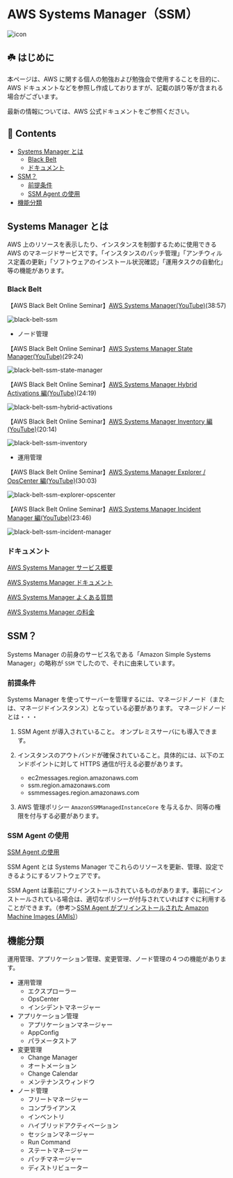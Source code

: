 # AWS Systems Manager（SSM）<!-- omit in toc -->

![icon](/images/icons/64/Arch_AWS-Systems-Manager_64.png)

## ☘️ はじめに<!-- omit in toc -->

本ページは、AWS に関する個人の勉強および勉強会で使用することを目的に、AWS ドキュメントなどを参照し作成しておりますが、記載の誤り等が含まれる場合がございます。

最新の情報については、AWS 公式ドキュメントをご参照ください。

## 👀 Contents<!-- omit in toc -->

<!-- Duration: 00:01:00 -->

- [Systems Manager とは](#systems-manager-とは)
  - [Black Belt](#black-belt)
  - [ドキュメント](#ドキュメント)
- [SSM？](#ssm)
  - [前提条件](#前提条件)
  - [SSM Agent の使用](#ssm-agent-の使用)
- [機能分類](#機能分類)

## Systems Manager とは

AWS 上のリソースを表示したり、インスタンスを制御するために使用できる AWS のマネージドサービスです。「インスタンスのパッチ管理」「アンチウィルス定義の更新」「ソフトウェアのインストール状況確認」「運用タスクの自動化」等の機能があります。

### Black Belt

【AWS Black Belt Online Seminar】[AWS Systems Manager(YouTube)](https://www.youtube.com/watch?v=g5ndLFklyb4)(38:57)

![black-belt-ssm](/images/ssm/black-belt-ssm-s.jpg)

- ノード管理

【AWS Black Belt Online Seminar】[AWS Systems Manager State Manager(YouTube)](https://www.youtube.com/watch?v=vSAbhWZFtKU)(29:24)

![black-belt-ssm-state-manager](/images/ssm/black-belt-ssm-state-manager-s.jpg)

【AWS Black Belt Online Seminar】[AWS Systems Manager Hybrid Activations 編(YouTube)](https://www.youtube.com/watch?v=LUdXlWW5F9I)(24:19)

![black-belt-ssm-hybrid-activations](/images/ssm/black-belt-ssm-hybrid-activations-s.jpg)

【AWS Black Belt Online Seminar】[AWS Systems Manager Inventory 編(YouTube)](https://www.youtube.com/watch?v=2_6YcNmNFcg)(20:14)

![black-belt-ssm-inventory](/images/ssm/black-belt-ssm-inventory-s.jpg)

- 運用管理

【AWS Black Belt Online Seminar】[AWS Systems Manager Explorer / OpsCenter 編(YouTube)](https://www.youtube.com/watch?v=XXG88mXS6_E)(30:03)

![black-belt-ssm-explorer-opscenter](/images/ssm/black-belt-ssm-explorer-opscenter-s.jpg)

【AWS Black Belt Online Seminar】[AWS Systems Manager Incident Manager 編(YouTube)](https://www.youtube.com/watch?v=03MiGRe9fkI)(23:46)

![black-belt-ssm-incident-manager](/images/ssm/black-belt-ssm-incident-manager-s.jpg)

### ドキュメント

[AWS Systems Manager サービス概要](https://aws.amazon.com/jp/systems-manager/)

[AWS Systems Manager ドキュメント](https://docs.aws.amazon.com/ja_jp/systems-manager/?id=docs_gateway)

[AWS Systems Manager よくある質問](https://aws.amazon.com/jp/systems-manager/faq/)

[AWS Systems Manager の料金](https://aws.amazon.com/jp/systems-manager/pricing/)

## SSM？

<!-- Duration: 0:01:30 -->

Systems Manager の前身のサービス名である「Amazon Simple Systems Manager」の略称が `SSM` でしたので、それに由来しています。

### 前提条件

Systems Manager を使ってサーバーを管理するには、マネージドノード（または、マネージドインスタンス）となっている必要があります。
マネージドノードとは・・・

1. SSM Agent が導入されていること。
   オンプレミスサーバにも導入できます。

2. インスタンスのアウトバンドが確保されていること。具体的には、以下のエンドポイントに対して HTTPS 通信が行える必要があります。

   - ec2messages.region.amazonaws.com
   - ssm.region.amazonaws.com
   - ssmmessages.region.amazonaws.com

3. AWS 管理ポリシー `AmazonSSMManagedInstanceCore` を与えるか、同等の権限を付与する必要があります。

### SSM Agent の使用

[SSM Agent の使用](https://docs.aws.amazon.com/ja_jp/systems-manager/latest/userguide/ssm-agent.html)

SSM Agent とは Systems Manager でこれらのリソースを更新、管理、設定できるようにするソフトウェアです。

SSM Agent は事前にプリインストールされているものがあります。事前にインストールされている場合は、適切なポリシーが付与されていればすぐに利用することができます。（参考＞[SSM Agent がプリインストールされた Amazon Machine Images (AMIs)](https://docs.aws.amazon.com/ja_jp/systems-manager/latest/userguide/ami-preinstalled-agent.html)）

## 機能分類

運用管理、アプリケーション管理、変更管理、ノード管理の４つの機能があります。

- 運用管理
  - エクスプローラー
  - OpsCenter
  - インシデントマネージャー
- アプリケーション管理
  - アプリケーションマネージャー
  - AppConfig
  - パラメータストア
- 変更管理
  - Change Manager
  - オートメーション
  - Change Calendar
  - メンテナンスウィンドウ
- ノード管理
  - フリートマネージャー
  - コンプライアンス
  - インベントリ
  - ハイブリッドアクティベーション
  - セッションマネージャー
  - Run Command
  - ステートマネージャー
  - パッチマネージャー
  - ディストリビューター